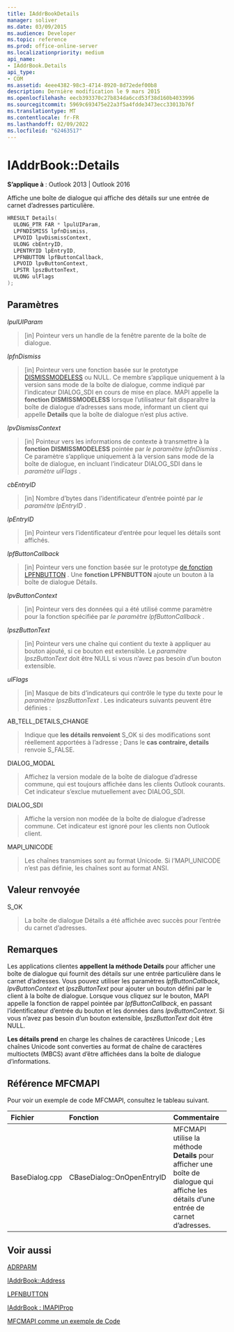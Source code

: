 ```yaml
---
title: IAddrBookDetails
manager: soliver
ms.date: 03/09/2015
ms.audience: Developer
ms.topic: reference
ms.prod: office-online-server
ms.localizationpriority: medium
api_name:
- IAddrBook.Details
api_type:
- COM
ms.assetid: 4eee4382-98c3-4714-8920-8d72edef00b8
description: Dernière modification le 9 mars 2015
ms.openlocfilehash: eecb393370c27b834da6ccd53f38d160b4033996
ms.sourcegitcommit: 5969c693475e22a3f5a4fdde3473ecc33013b76f
ms.translationtype: MT
ms.contentlocale: fr-FR
ms.lasthandoff: 02/09/2022
ms.locfileid: "62463517"
---
```

# <a name="iaddrbookdetails"></a>IAddrBook::Details

  
  
**S’applique à** : Outlook 2013 | Outlook 2016 
  
Affiche une boîte de dialogue qui affiche des détails sur une entrée de carnet d’adresses particulière.
  
```cpp
HRESULT Details(
  ULONG_PTR FAR * lpulUIParam,
  LPFNDISMISS lpfnDismiss,
  LPVOID lpvDismissContext,
  ULONG cbEntryID,
  LPENTRYID lpEntryID,
  LPFNBUTTON lpfButtonCallback,
  LPVOID lpvButtonContext,
  LPSTR lpszButtonText,
  ULONG ulFlags
);
```

## <a name="parameters"></a>Paramètres

 _lpulUIParam_
  
> [in] Pointeur vers un handle de la fenêtre parente de la boîte de dialogue.
    
 _lpfnDismiss_
  
> [in] Pointeur vers une fonction basée sur le prototype [DISMISSMODELESS](dismissmodeless.md) ou NULL. Ce membre s’applique uniquement à la version sans mode de la boîte de dialogue, comme indiqué par l’indicateur DIALOG_SDI en cours de mise en place. MAPI appelle la **fonction DISMISSMODELESS** lorsque l’utilisateur fait disparaître la boîte de dialogue d’adresses sans mode, informant un client qui appelle **Details** que la boîte de dialogue n’est plus active. 
    
 _lpvDismissContext_
  
> [in] Pointeur vers les informations de contexte à transmettre à la **fonction DISMISSMODELESS** pointée par  _le paramètre lpfnDismiss_ . Ce paramètre s’applique uniquement à la version sans mode de la boîte de dialogue, en incluant l’indicateur DIALOG_SDI dans le _paramètre ulFlags_ . 
    
 _cbEntryID_
  
> [in] Nombre d’bytes dans l’identificateur d’entrée pointé par  _le paramètre lpEntryID_ . 
    
 _lpEntryID_
  
> [in] Pointeur vers l’identificateur d’entrée pour lequel les détails sont affichés.
    
 _lpfButtonCallback_
  
> [in] Pointeur vers une fonction basée sur le prototype [de fonction LPFNBUTTON](lpfnbutton.md) . Une **fonction LPFNBUTTON** ajoute un bouton à la boîte de dialogue Détails. 
    
 _lpvButtonContext_
  
> [in] Pointeur vers des données qui a été utilisé comme paramètre pour la fonction spécifiée par  _le paramètre lpfButtonCallback_ . 
    
 _lpszButtonText_
  
> [in] Pointeur vers une chaîne qui contient du texte à appliquer au bouton ajouté, si ce bouton est extensible. Le  _paramètre lpszButtonText_ doit être NULL si vous n’avez pas besoin d’un bouton extensible. 
    
 _ulFlags_
  
> [in] Masque de bits d’indicateurs qui contrôle le type du texte pour le  _paramètre lpszButtonText_ . Les indicateurs suivants peuvent être définies : 
    
AB_TELL_DETAILS_CHANGE
  
> Indique que **les détails renvoient** S_OK si des modifications sont réellement apportées à l’adresse ; Dans le **cas contraire, details** renvoie S_FALSE. 
    
DIALOG_MODAL
  
> Affichez la version modale de la boîte de dialogue d’adresse commune, qui est toujours affichée dans les clients Outlook courants. Cet indicateur s’exclue mutuellement avec DIALOG_SDI.
    
DIALOG_SDI
  
>  Affiche la version non modée de la boîte de dialogue d’adresse commune. Cet indicateur est ignoré pour les clients non Outlook client. 
    
MAPI_UNICODE 
  
> Les chaînes transmises sont au format Unicode. Si l’MAPI_UNICODE n’est pas définie, les chaînes sont au format ANSI.
    
## <a name="return-value"></a>Valeur renvoyée

S_OK 
  
> La boîte de dialogue Détails a été affichée avec succès pour l’entrée du carnet d’adresses.
    
## <a name="remarks"></a>Remarques

Les applications clientes **appellent la méthode Details** pour afficher une boîte de dialogue qui fournit des détails sur une entrée particulière dans le carnet d’adresses. Vous pouvez utiliser les paramètres  _lpfButtonCallback_,  _lpvButtonContext_ et  _lpszButtonText_ pour ajouter un bouton défini par le client à la boîte de dialogue. Lorsque vous cliquez sur le bouton, MAPI appelle la fonction de rappel pointée par  _lpfButtonCallback_, en passant l’identificateur d’entrée du bouton et les données dans  _lpvButtonContext_. Si vous n’avez pas besoin d’un bouton extensible,  _lpszButtonText_ doit être NULL. 
  
 **Les détails prend** en charge les chaînes de caractères Unicode ; Les chaînes Unicode sont converties au format de chaîne de caractères multioctets (MBCS) avant d’être affichées dans la boîte de dialogue d’informations. 
  
## <a name="mfcmapi-reference"></a>Référence MFCMAPI

Pour voir un exemple de code MFCMAPI, consultez le tableau suivant.
  
|**Fichier**|**Fonction**|**Commentaire**|
|:-----|:-----|:-----|
|BaseDialog.cpp  <br/> |CBaseDialog::OnOpenEntryID  <br/> |MFCMAPI utilise la méthode **Details** pour afficher une boîte de dialogue qui affiche les détails d’une entrée de carnet d’adresses.  <br/> |
   
## <a name="see-also"></a>Voir aussi



[ADRPARM](adrparm.md)
  
[IAddrBook::Address](iaddrbook-address.md)
  
[LPFNBUTTON](lpfnbutton.md)
  
[IAddrBook : IMAPIProp](iaddrbookimapiprop.md)


[MFCMAPI comme un exemple de Code](mfcmapi-as-a-code-sample.md)

